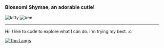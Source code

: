 ### Blossomi Shymae, an adorable cutie!
![kitty](https://user-images.githubusercontent.com/87099578/188251382-b6f19a47-146f-4c99-98c5-165a30b15c05.png)
![bee](https://user-images.githubusercontent.com/87099578/173204163-1c64988b-1bbe-493d-b473-4b3cc74ab4b9.png)

---
Hi! I like to code to explore what I can do. I'm trying my best. :c

[![Top Langs](https://github-readme-stats-git-masterrstaa-rickstaa.vercel.app/api/top-langs/?username=BlossomiShymae&langs_count=10&hide=html,scss&theme=discord_old_blurple)](https://github.com/anuraghazra/github-readme-stats)
